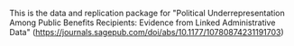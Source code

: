 This is the data and replication package for "Political Underrepresentation Among Public Benefits Recipients: Evidence from Linked Administrative Data" (https://journals.sagepub.com/doi/abs/10.1177/10780874231191703)
